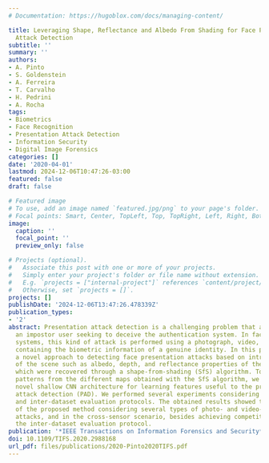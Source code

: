 ```yaml
---
# Documentation: https://hugoblox.com/docs/managing-content/

title: Leveraging Shape, Reflectance and Albedo From Shading for Face Presentation
  Attack Detection
subtitle: ''
summary: ''
authors:
- A. Pinto
- S. Goldenstein
- A. Ferreira
- T. Carvalho
- H. Pedrini
- A. Rocha
tags:
- Biometrics
- Face Recognition
- Presentation Attack Detection
- Information Security
- Digital Image Forensics
categories: []
date: '2020-04-01'
lastmod: 2024-12-06T10:47:26-03:00
featured: false
draft: false

# Featured image
# To use, add an image named `featured.jpg/png` to your page's folder.
# Focal points: Smart, Center, TopLeft, Top, TopRight, Left, Right, BottomLeft, Bottom, BottomRight.
image:
  caption: ''
  focal_point: ''
  preview_only: false

# Projects (optional).
#   Associate this post with one or more of your projects.
#   Simply enter your project's folder or file name without extension.
#   E.g. `projects = ["internal-project"]` references `content/project/deep-learning/index.md`.
#   Otherwise, set `projects = []`.
projects: []
publishDate: '2024-12-06T13:47:26.478339Z'
publication_types:
- '2'
abstract: Presentation attack detection is a challenging problem that aims at exposing
  an impostor user seeking to deceive the authentication system. In facial biometrics
  systems, this kind of attack is performed using a photograph, video, or 3D mask
  containing the biometric information of a genuine identity. In this paper, we propose
  a novel approach to detecting face presentation attacks based on intrinsic properties
  of the scene such as albedo, depth, and reflectance properties of the facial surfaces,
  which were recovered through a shape-from-shading (SfS) algorithm. To extract meaningful
  patterns from the different maps obtained with the SfS algorithm, we designed a
  novel shallow CNN architecture for learning features useful to the presentation
  attack detection (PAD). We performed several experiments considering the intra-
  and inter-dataset evaluation protocols. The obtained results showed the effectiveness
  of the proposed method considering several types of photo- and video-based presentation
  attacks, and in the cross-sensor scenario, besides achieving competitive results  for
  the inter-dataset evaluation protocol.
publication: '*IEEE Transactions on Information Forensics and Security*'
doi: 10.1109/TIFS.2020.2988168
url_pdf: files/publications/2020-Pinto2020TIFS.pdf
---
```

